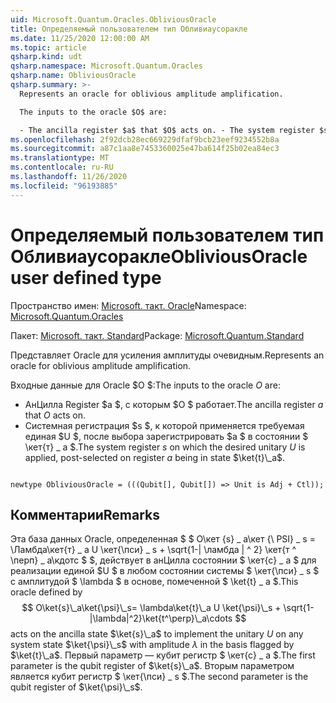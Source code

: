 ```yaml
---
uid: Microsoft.Quantum.Oracles.ObliviousOracle
title: Определяемый пользователем тип Обливиаусоракле
ms.date: 11/25/2020 12:00:00 AM
ms.topic: article
qsharp.kind: udt
qsharp.namespace: Microsoft.Quantum.Oracles
qsharp.name: ObliviousOracle
qsharp.summary: >-
  Represents an oracle for oblivious amplitude amplification.

  The inputs to the oracle $O$ are:

  - The ancilla register $a$ that $O$ acts on. - The system register $s$ on which the desired unitary $U$ is applied, post-selected on register $a$ being in state $\ket{t}\_a$.
ms.openlocfilehash: 2f92dcb28ec669229dfaf9bcb23eef9234552b8a
ms.sourcegitcommit: a87c1aa8e7453360025e47ba614f25b02ea84ec3
ms.translationtype: MT
ms.contentlocale: ru-RU
ms.lasthandoff: 11/26/2020
ms.locfileid: "96193885"
---
```

# <a name="obliviousoracle-user-defined-type"></a><span data-ttu-id="7b7d5-102">Определяемый пользователем тип Обливиаусоракле</span><span class="sxs-lookup"><span data-stu-id="7b7d5-102">ObliviousOracle user defined type</span></span>

<span data-ttu-id="7b7d5-103">Пространство имен: [Microsoft. такт. Oracle](xref:Microsoft.Quantum.Oracles)</span><span class="sxs-lookup"><span data-stu-id="7b7d5-103">Namespace: [Microsoft.Quantum.Oracles](xref:Microsoft.Quantum.Oracles)</span></span>

<span data-ttu-id="7b7d5-104">Пакет: [Microsoft. такт. Standard](https://nuget.org/packages/Microsoft.Quantum.Standard)</span><span class="sxs-lookup"><span data-stu-id="7b7d5-104">Package: [Microsoft.Quantum.Standard](https://nuget.org/packages/Microsoft.Quantum.Standard)</span></span>


<span data-ttu-id="7b7d5-105">Представляет Oracle для усиления амплитуды очевидным.</span><span class="sxs-lookup"><span data-stu-id="7b7d5-105">Represents an oracle for oblivious amplitude amplification.</span></span>

<span data-ttu-id="7b7d5-106">Входные данные для Oracle $O $:</span><span class="sxs-lookup"><span data-stu-id="7b7d5-106">The inputs to the oracle $O$ are:</span></span>

- <span data-ttu-id="7b7d5-107">АнЦилла Register $a $, с которым $O $ работает.</span><span class="sxs-lookup"><span data-stu-id="7b7d5-107">The ancilla register $a$ that $O$ acts on.</span></span>
- <span data-ttu-id="7b7d5-108">Системная регистрация $s $, к которой применяется требуемая единая $U $, после выбора зарегистрировать $a $ в состоянии $ \кет{т} \_ a $.</span><span class="sxs-lookup"><span data-stu-id="7b7d5-108">The system register $s$ on which the desired unitary $U$ is applied, post-selected on register $a$ being in state $\ket{t}\_a$.</span></span>

```qsharp

newtype ObliviousOracle = (((Qubit[], Qubit[]) => Unit is Adj + Ctl));
```



## <a name="remarks"></a><span data-ttu-id="7b7d5-109">Комментарии</span><span class="sxs-lookup"><span data-stu-id="7b7d5-109">Remarks</span></span>

<span data-ttu-id="7b7d5-110">Эта база данных Oracle, определенная $ $ О\кет {s} \_ а\кет {\ PSI} \_ s = \Ламбда\кет{т} \_ a U \кет{\пси} \_ s + \sqrt{1-| \ламбда | ^ 2} \кет{т ^ \перп} \_ а\кдотс $ $, действует в анЦилла состоянии $ \кет{с} \_ a $ для реализации единой $U $ в любом состоянии системы $ \кет{\пси} \_ s $ с амплитудой $ \lambda $ в основе, помеченной $ \ket{t} \_ a $.</span><span class="sxs-lookup"><span data-stu-id="7b7d5-110">This oracle defined by $$ O\ket{s}\_a\ket{\psi}\_s= \lambda\ket{t}\_a U \ket{\psi}\_s + \sqrt{1-|\lambda|^2}\ket{t^\perp}\_a\cdots $$ acts on the ancilla state $\ket{s}\_a$ to implement the unitary $U$ on any system state $\ket{\psi}\_s$ with amplitude $\lambda$ in the basis flagged by $\ket{t}\_a$.</span></span>
<span data-ttu-id="7b7d5-111">Первый параметр — кубит регистр $ \кет{с} \_ a $.</span><span class="sxs-lookup"><span data-stu-id="7b7d5-111">The first parameter is the qubit register of $\ket{s}\_a$.</span></span> <span data-ttu-id="7b7d5-112">Вторым параметром является кубит регистр $ \кет{\пси} \_ s $.</span><span class="sxs-lookup"><span data-stu-id="7b7d5-112">The second parameter is the qubit register of $\ket{\psi}\_s$.</span></span>